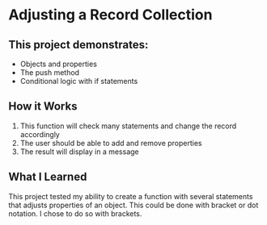 # Adjusting a Record Collection
## This project demonstrates:
* Objects and properties
* The push method
* Conditional logic with if statements

## How it Works
1. This function will check many statements and change the record accordingly
2. The user should be able to add and remove properties
3. The result will display in a message

## What I Learned
This project tested my ability to create a function with several statements that adjusts properties of an object. This could be done with bracket or dot notation. I chose to do so with brackets. 
